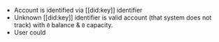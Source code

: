 - Account is identified via [[did:key]] identifier
- Unknown [[did:key]] identifier is valid account (that system does not track) with `0` balance & `0` capacity.
- User could